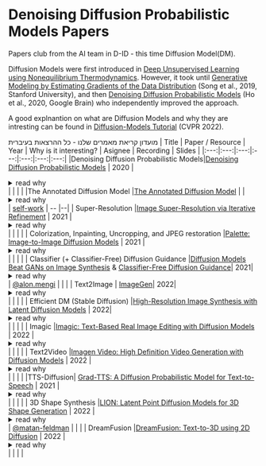 # Denoising Diffusion Probabilistic Models Papers
Papers club from the AI team in D-ID  - this time Diffusion Model(DM).

Diffusion Models were first introduced in [Deep Unsupervised Learning using Nonequilibrium Thermodynamics](https://arxiv.org/abs/1503.03585). However, it took until [Generative Modeling by Estimating Gradients of the Data Distribution](https://arxiv.org/abs/1907.05600) (Song et al., 2019, Stanford University), and then [Denoising Diffusion Probabilistic Models](https://arxiv.org/abs/2006.11239) (Ho et al., 2020, Google Brain) who independently improved the approach.

A good explnantion on what are Diffusion Models and why they are intresting can be found in [Diffusion-Models Tutorial](https://youtu.be/cS6JQpEY9cs) (CVPR 2022).


מועדון קריאת מאמרים שלנו - כל ההרצאות בעיברית
| Title | Paper / Resource | Year | Why is it interesting? | Asignee | Recording | Slides |
|:---:|:---:|:---:|:---:|:---:|:---:|:---:|
|Denoising Diffusion Probabilistic Models|[Denoising Diffusion Probabilistic Models](https://arxiv.org/abs/2006.11239) | 2020 | <details><summary>read why</summary>high quality image synthesis results using diffusion probabilistic models, a class of latent variable models inspired by considerations from nonequilibrium thermodynamics.</details> | []() | | |
|The Annotated Diffusion Model |[The Annotated Diffusion Model](https://huggingface.co/blog/annotated-diffusion) |  | <details><summary>read why</summary></details> | [self-work]() | -- |--|
| Super-Resolution |[Image Super-Resolution via Iterative Refinement](https://arxiv.org/abs/2104.07636) | 2021 | <details><summary>read why</summary>denoising diffusion probabilistic models to conditional image generation and performs super-resolution through a stochastic denoising process</details> | []() | | |
| Colorization, Inpainting, Uncropping, and JPEG restoration |[Palette: Image-to-Image Diffusion Models](https://arxiv.org/abs/2111.05826) |  2021 | <details><summary>read why</summary> A unified framework for image-to-image translation based on conditional diffusion models and evaluates this framework on four challenging image-to-image translation tasks, namely colorization, inpainting, uncropping, and JPEG restoration</details> | []() | | |
| Classifier (+ Classifier-Free) Diffusion Guidance |[Diffusion Models Beat GANs on Image Synthesis](https://arxiv.org/abs/2105.05233)  & [Classifier-Free Diffusion Guidance](https://openreview.net/pdf?id=qw8AKxfYbI)|  2021| <details><summary>read why</summary> DM achieve image sample quality superior to the current SOTA GAN models by improving the U-Net architecture, as well as introducing classifier (+calssifier free) guidance </details> | [@alon.mengi]() | | |
| Text2Image | [ImageGen](https://arxiv.org/abs/2205.11487)| 2022| <details><summary>read why</summary> text-to-image synthesis</details> | []() | | |
| Efficient DM (Stable Diffusion) |[High-Resolution Image Synthesis with Latent Diffusion Models](https://arxiv.org/abs/2112.10752) | 2022| <details><summary>read why</summary> Apply DM in the latent space of powerful pretrained autoencoders to enable training on limited computational resources while retaining their quality and flexibility</details> | []() | | |
| Imagic |[Imagic: Text-Based Real Image Editing with Diffusion Models](https://arxiv.org/abs/2210.09276) | 2022 | <details><summary>read why</summary>Apply complex (e.g., non-rigid) text-guided semantic edits to a single real image</details> | []() | | |
| Text2Video |[Imagen Video: High Definition Video Generation with Diffusion Models](https://arxiv.org/abs/2210.02303) | 2022 | <details><summary>read why</summary>a text-conditional video generation system based on a cascade of video diffusion models</details> | []() | | |
|TTS-Diffusion| [Grad-TTS: A Diffusion Probabilistic Model for Text-to-Speech](https://arxiv.org/abs/2105.06337) | 2021 | <details><summary>read why</summary>Text-to-speech model with score-based decoder producing mel-spectrograms by gradually transforming noise predicted by encoder and aligned with text input by means of Monotonic Alignment Search.</details> | []() | | |
| 3D Shape Synthesis |[LION: Latent Point Diffusion Models for 3D Shape Generation](https://arxiv.org/abs/2210.06978) | 2022 | <details><summary>read why</summary>Hierarchical Latent Point Diffusion Model for 3D shape generation. LION is set up as a variational autoencoder (VAE) with a hierarchical latent space that combines a global shape latent representation with a point-structured latent space.</details> | [@matan-feldman](https://github.com/matan-feldman) | | |
| DreamFusion |[DreamFusion: Text-to-3D using 2D Diffusion](https://arxiv.org/abs/2209.14988) | 2022 | <details><summary>read why</summary>DreamFusion use a pretrained 2D text-to-image diffusion model to perform text-to-3D synthesis</details> | []() | | |
